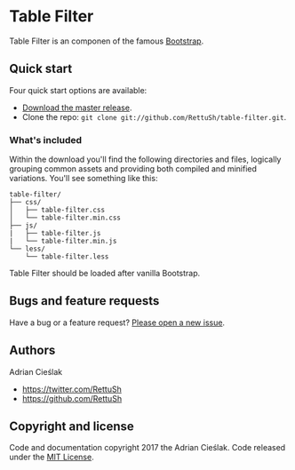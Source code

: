 # Table Filter
Table Filter is an componen of the famous [Bootstrap](http://getbootstrap.com/).

## Quick start

Four quick start options are available:

* [Download the master release](https://github.com/RettuSh/table-filter/archive/master.zip).
* Clone the repo: `git clone git://github.com/RettuSh/table-filter.git`.


### What's included

Within the download you'll find the following directories and files, logically grouping common assets and providing both compiled and minified variations. You'll see something like this:

```
table-filter/
├── css/
│   ├── table-filter.css
│   └── table-filter.min.css
├── js/
|   ├── table-filter.js
|   └── table-filter.min.js
└── less/
    └── table-filter.less

```

Table Filter should be loaded after vanilla Bootstrap.

## Bugs and feature requests

Have a bug or a feature request? [Please open a new issue](https://github.com/RettuSh/table-filter/issues).


## Authors
Adrian Cieślak
- <https://twitter.com/RettuSh>
- <https://github.com/RettuSh>

## Copyright and license

Code and documentation copyright 2017 the Adrian Cieślak. Code released under the [MIT License](https://github.com/RettuSh/table-filter/blob/master/LICENSE).
